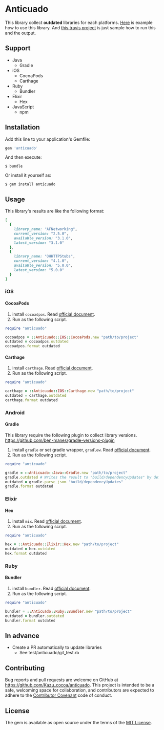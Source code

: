 # Anticuado

This library collect __outdated__ libraries for each platforms. [Here](https://github.com/KazuCocoa/anticuado-example) is example how to use this library.
And [this travis project](https://travis-ci.org/KazuCocoa/anticuado-example) is just sample how to run this and the output.


## Support
- Java
    - Gradle
- iOS
    - CocoaPods
    - Carthage
- Ruby
    - Bundler
- Elixir
    - Hex
- JavaScript
    - npm

## Installation

Add this line to your application's Gemfile:

```ruby
gem 'anticuado'
```

And then execute:

    $ bundle

Or install it yourself as:

    $ gem install anticuado

## Usage

This library's results are like the following format:

```ruby
[
  {
    library_name: "AFNetworking",
    current_version: "2.5.0",
    available_version: "3.1.0",
    latest_version: "3.1.0"
  },
  {
    library_name: "OHHTTPStubs",
    current_version: "4.1.0",
    available_version: "5.0.0",
    latest_version: "5.0.0"
  }
]
```

### iOS
#### CocoaPods
1. install `cocoadpos`. Read [official document](https://cocoapods.org/).
2. Run as the following script.

```ruby
require "anticuado"

cocoadpos = ::Anticuado::IOS::CocoaPods.new "path/to/project"
outdated = cocoadpos.outdated 
cocoadpos.format outdated
```

#### Carthage
1. install `carthage`. Read [official document](https://github.com/Carthage/Carthage).
2. Run as the following script.

```ruby
require "anticuado"

carthage = ::Anticuado::IOS::Carthage.new "path/to/project"
outdated = carthage.outdated
carthage.format outdated
```

### Android
#### Gradle

This library require the following plugin to collect library versions.
https://github.com/ben-manes/gradle-versions-plugin

1. install `gradle` or set gradle wrapper, `gradlew`. Read [official document](https://gradle.org/).
2. Run as the following script.

```ruby
require "anticuado"

gradle = ::Anticuado::Java::Gradle.new "path/to/project" 
gradle.outdated # Writes the result to "build/dependencyUpdates" by defaylt
outdated = gradle.parse_json "build/dependencyUpdates"
gradle.format outdated
```

### Elixir
#### Hex
1. install `mix`. Read [official document](http://elixir-lang.org/install.html).
2. Run as the following script.

```ruby
require "anticuado"

hex = ::Anticuado::Elixir::Hex.new "path/to/project"
outdated = hex.outdated 
hex.format outdated
```

### Ruby
#### Bundler
1. install `bundler`. Read [official document](http://bundler.io/).
2. Run as the following script.

```ruby
require "anticuado"

bundler = ::Anticuado::Ruby::Bundler.new "path/to/project"
outdated = bundler.outdated 
bundler.format outdated
```

## In advance
- Create a PR automatically to update libraries
    - See test/anticuado/git_test.rb


## Contributing

Bug reports and pull requests are welcome on GitHub at https://github.com/Kazu_cocoa/anticuado. This project is intended to be a safe, welcoming space for collaboration, and contributors are expected to adhere to the [Contributor Covenant](http://contributor-covenant.org) code of conduct.


## License

The gem is available as open source under the terms of the [MIT License](http://opensource.org/licenses/MIT).
